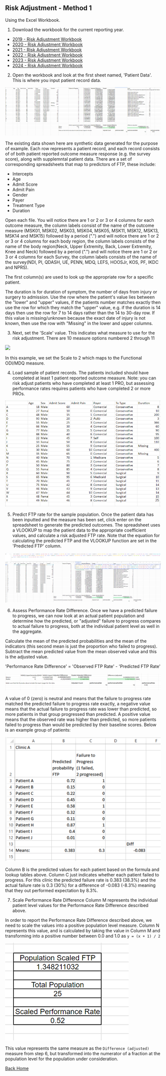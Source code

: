 ## Risk Adjustment - Method 1
Using the Excel Workbook.

1. Download the workbook for the current reporting year.

* [2019 - Risk Adjustment Workbook](../coefficients/2019/01%20Example%20Excel%20Book.xlsx)
* [2020 - Risk Adjustment Workbook](../coefficients/2020/01%20Example%20Excel%20Book.xlsx)
* [2021 - Risk Adjustment Workbook](../coefficients/2021/01%20Example%20Excel%20Book.xlsx)
* [2022 - Risk Adjustment Workbook](../coefficients/2022/01%20Example%20Excel%20Book.xlsx)
* [2023 - Risk Adjustment Workbook](../coefficients/2023/01%20Example%20Excel%20Book.xlsx)
* [2024 - Risk Adjustment Workbook](../models/2024/01%20Example%20Excel%20Book.xlsx)

2. Open the workbook and look at the first sheet named, 'Patient Data'. This is where you input patient record data.

![](patient_sample.png)

The existing data shown here are synthetic data generated for the purpose of example. Each row represents a patient record, and each record consists of of both patient reported outcome measure response (e.g. the survey score), along with supplemntal patient data. There are a set of corresponding spreadsheets that map to predictors of FTP, these include:

* Intercepts
* Age
* Admit Score
* Admit Pain
* Gender
* Payer
* Treatment Type
* Duration

 Open each file. You will notice there are 1 or 2 or 3 or 4 columns for each outcome measure, the column labels consist of the name of the outcome measure (MSK01, MSK02, MSK03, MSK04, MSK05, MSK11, MSK12, MSK13, MSK14 and MSK15) followed by a period (".") and will notice there are 1 or 2 or 3 or 4 columns for each body region, the column labels consists of the name of the body region(Neck, Upper Extremity, Back, Lower Extremity, Knee and Neck) followed by a period (".") and will notice there are 1 or 2 or 3 or 4 columns for each Survey, the column labels consists of the name of the survey(NDI, PI, QDASH, UE, PENN, MDQ, LEFS, HOOSJr, KOS, PF, IKDC and NPRS).

The first column(s) are used to look up the appropriate row for a specific patient.

The duration is for duration of symptom, the number of days from injury or surgery to admission. Use the row where the patient's value lies between the "lower" and "upper" values, if the patients number matches exactly then use the row for which they match the "upper" value, e.g. if the duration is 14 days then use the row for 7 to 14 days rather than the 14 to 30-day row. If this value is missing/unknown because the exact date of injury is not known, then use the row with "Missing" in the lower and upper columns.

3. Next, set the 'Scale' value. This indicates what measure to use for the risk adjustment. There are 10 measure options numbered 2 through 11

![](set_measure.png)

In this example, we set the Scale to 2 which maps to the Functional ODI/MDQ measure.

4. Load sample of patient records. The patients included should have completed at least 1 patient reported outcome measure. Note: you can risk adjust patients who have completed at least 1 PRO, but assessing performance rates requires patients who have completed 2 or more PROs.

![](patient_sample_predictors.png)

5. Predict FTP rate for the sample population. Once the patient data has been inputted and the measure has been set, click enter on the spreadsheet to generate the predicted outcomes. The spreadsheet uses a VLOOKUP to map the patient data to the appropriate coefficient values, and calculate a risk adjusted FTP rate. Note that the equation for calculating the predicted FTP and the VLOOKUP function are set in the 'Predicted FTP' column.

![](patient_vlookup_prediction.png)

6. Assess Performance Rate Difference. Once we have a predicted failure to progress, we can now look at an actual patient population and determine how the predicted, or "adjusted" failure to progress compares to actual failure to progress, both at the individual patient level as well in the aggregate.

Calculate the mean of the predicted probabilities and the mean of the indicators (this second mean is just the proportion who failed to progress). Subtract the mean predicted value from the mean observed value and this is the adjusted value.

'Performance Rate Difference' = 'Observed FTP Rate' - 'Predicted FTP Rate'

![](performance_rate_difference.png)

A value of 0 (zero) is neutral and means that the failure to progress rate matched the predicted failure to progress rate exactly, a negative value means that the actual failure to progress rate was lower than predicted, so more patients in that group progressed than predicted. A positive value means that the observed rate was higher than predicted, so more patients failed to progress than would be predicted by their baseline scores. Below is an example group of patients:

![](patient_data.png)

Column B is the predicted values for each patient based on the formula and lookup tables above. Column C just indicates whether each patient failed to progress. For this clinic the predicted failure rate is 0.383 (38.3%) and the actual failure rate is 0.3 (30%) for a difference of -0.083 (-8.3%) meaning that they out performed expectation by 8.3%.

7. Scale Performance Rate Difference
Column M represents the individual patient level values for the Performance Rate Difference described above.

In order to report the Performance Rate Difference described above, we need to scale the values into a positive population level measure. Column N represents this value, and is calculated by taking the value in Column M and transforming into a positive number between 0.0 and 1.0 as `y = (x + 1) / 2`

![](scaled_performance.png)

This value represents the same measure as the `Difference (adjusted)` measure from step 6, but transformed into the numerator of a fraction at the population level for the population under consideration.


[Back Home](../README.md)

